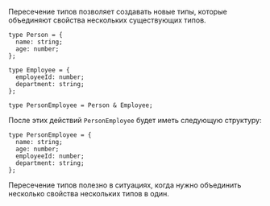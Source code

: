 Пересечение типов позволяет создавать новые типы, которые объединяют свойства нескольких существующих типов.
```
type Person = {
  name: string;
  age: number;
};

type Employee = {
  employeeId: number;
  department: string;
};

type PersonEmployee = Person & Employee;
```

После этих действий `PersonEmployee` будет иметь следующую структуру:
```
type PersonEmployee = {
  name: string;
  age: number;
  employeeId: number;
  department: string;
};
```

Пересечение типов полезно в ситуациях, когда нужно объединить несколько свойства нескольких типов в один. 
